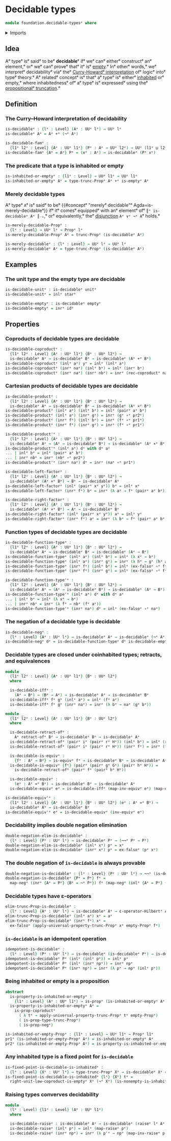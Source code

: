 # Decidable types

```agda
module foundation.decidable-typesᵉ where
```

<details><summary>Imports</summary>

```agda
open import foundation.coproduct-typesᵉ
open import foundation.dependent-pair-typesᵉ
open import foundation.double-negationᵉ
open import foundation.empty-typesᵉ
open import foundation.hilberts-epsilon-operatorsᵉ
open import foundation.negationᵉ
open import foundation.propositional-truncationsᵉ
open import foundation.raising-universe-levelsᵉ
open import foundation.type-arithmetic-empty-typeᵉ
open import foundation.unit-typeᵉ
open import foundation.universe-levelsᵉ

open import foundation-core.cartesian-product-typesᵉ
open import foundation-core.equivalencesᵉ
open import foundation-core.function-typesᵉ
open import foundation-core.propositionsᵉ
open import foundation-core.retracts-of-typesᵉ
```

</details>

## Idea

Aᵉ typeᵉ isᵉ saidᵉ to beᵉ **decidable**ᵉ ifᵉ weᵉ canᵉ eitherᵉ constructᵉ anᵉ element,ᵉ orᵉ weᵉ
canᵉ proveᵉ thatᵉ itᵉ isᵉ [empty](foundation-core.empty-types.md).ᵉ Inᵉ otherᵉ words,ᵉ weᵉ
interpretᵉ decidabilityᵉ viaᵉ theᵉ
[Curry-Howardᵉ interpretation](https://en.wikipedia.org/wiki/Curry–Howard_correspondenceᵉ)
ofᵉ logicᵉ intoᵉ typeᵉ theory.ᵉ Aᵉ relatedᵉ conceptᵉ isᵉ thatᵉ aᵉ typeᵉ isᵉ eitherᵉ
[inhabited](foundation.inhabited-types.mdᵉ) orᵉ empty,ᵉ where inhabitednessᵉ ofᵉ aᵉ
typeᵉ isᵉ expressedᵉ using theᵉ
[propositionalᵉ truncation](foundation.propositional-truncations.md).ᵉ

## Definition

### The Curry–Howard interpretation of decidability

```agda
is-decidableᵉ : {lᵉ : Level} (Aᵉ : UUᵉ lᵉ) → UUᵉ lᵉ
is-decidableᵉ Aᵉ = Aᵉ +ᵉ (¬ᵉ Aᵉ)

is-decidable-famᵉ :
  {l1ᵉ l2ᵉ : Level} {Aᵉ : UUᵉ l1ᵉ} (Pᵉ : Aᵉ → UUᵉ l2ᵉ) → UUᵉ (l1ᵉ ⊔ l2ᵉ)
is-decidable-famᵉ {Aᵉ = Aᵉ} Pᵉ = (xᵉ : Aᵉ) → is-decidableᵉ (Pᵉ xᵉ)
```

### The predicate that a type is inhabited or empty

```agda
is-inhabited-or-emptyᵉ : {l1ᵉ : Level} → UUᵉ l1ᵉ → UUᵉ l1ᵉ
is-inhabited-or-emptyᵉ Aᵉ = type-trunc-Propᵉ Aᵉ +ᵉ is-emptyᵉ Aᵉ
```

### Merely decidable types

Aᵉ typeᵉ `A`ᵉ isᵉ saidᵉ to beᵉ
{{#conceptᵉ "merelyᵉ decidable"ᵉ Agda=is-merely-decidableᵉ}} ifᵉ itᵉ comesᵉ equippedᵉ
with anᵉ elementᵉ ofᵉ `║ᵉ is-decidableᵉ Aᵉ ║₋₁`,ᵉ orᵉ equivalently,ᵉ theᵉ
[disjunction](foundation.disjunction.mdᵉ) `Aᵉ ∨ᵉ ¬ᵉ A`ᵉ holds.ᵉ

```agda
is-merely-decidable-Propᵉ :
  {lᵉ : Level} → UUᵉ lᵉ → Propᵉ lᵉ
is-merely-decidable-Propᵉ Aᵉ = trunc-Propᵉ (is-decidableᵉ Aᵉ)

is-merely-decidableᵉ : {lᵉ : Level} → UUᵉ lᵉ → UUᵉ lᵉ
is-merely-decidableᵉ Aᵉ = type-trunc-Propᵉ (is-decidableᵉ Aᵉ)
```

## Examples

### The unit type and the empty type are decidable

```agda
is-decidable-unitᵉ : is-decidableᵉ unitᵉ
is-decidable-unitᵉ = inlᵉ starᵉ

is-decidable-emptyᵉ : is-decidableᵉ emptyᵉ
is-decidable-emptyᵉ = inrᵉ idᵉ
```

## Properties

### Coproducts of decidable types are decidable

```agda
is-decidable-coproductᵉ :
  {l1ᵉ l2ᵉ : Level} {Aᵉ : UUᵉ l1ᵉ} {Bᵉ : UUᵉ l2ᵉ} →
  is-decidableᵉ Aᵉ → is-decidableᵉ Bᵉ → is-decidableᵉ (Aᵉ +ᵉ Bᵉ)
is-decidable-coproductᵉ (inlᵉ aᵉ) yᵉ = inlᵉ (inlᵉ aᵉ)
is-decidable-coproductᵉ (inrᵉ naᵉ) (inlᵉ bᵉ) = inlᵉ (inrᵉ bᵉ)
is-decidable-coproductᵉ (inrᵉ naᵉ) (inrᵉ nbᵉ) = inrᵉ (rec-coproductᵉ naᵉ nbᵉ)
```

### Cartesian products of decidable types are decidable

```agda
is-decidable-productᵉ :
  {l1ᵉ l2ᵉ : Level} {Aᵉ : UUᵉ l1ᵉ} {Bᵉ : UUᵉ l2ᵉ} →
  is-decidableᵉ Aᵉ → is-decidableᵉ Bᵉ → is-decidableᵉ (Aᵉ ×ᵉ Bᵉ)
is-decidable-productᵉ (inlᵉ aᵉ) (inlᵉ bᵉ) = inlᵉ (pairᵉ aᵉ bᵉ)
is-decidable-productᵉ (inlᵉ aᵉ) (inrᵉ gᵉ) = inrᵉ (gᵉ ∘ᵉ pr2ᵉ)
is-decidable-productᵉ (inrᵉ fᵉ) (inlᵉ bᵉ) = inrᵉ (fᵉ ∘ᵉ pr1ᵉ)
is-decidable-productᵉ (inrᵉ fᵉ) (inrᵉ gᵉ) = inrᵉ (fᵉ ∘ᵉ pr1ᵉ)

is-decidable-product'ᵉ :
  {l1ᵉ l2ᵉ : Level} {Aᵉ : UUᵉ l1ᵉ} {Bᵉ : UUᵉ l2ᵉ} →
  is-decidableᵉ Aᵉ → (Aᵉ → is-decidableᵉ Bᵉ) → is-decidableᵉ (Aᵉ ×ᵉ Bᵉ)
is-decidable-product'ᵉ (inlᵉ aᵉ) dᵉ with dᵉ aᵉ
... | inlᵉ bᵉ = inlᵉ (pairᵉ aᵉ bᵉ)
... | inrᵉ nbᵉ = inrᵉ (nbᵉ ∘ᵉ pr2ᵉ)
is-decidable-product'ᵉ (inrᵉ naᵉ) dᵉ = inrᵉ (naᵉ ∘ᵉ pr1ᵉ)

is-decidable-left-factorᵉ :
  {l1ᵉ l2ᵉ : Level} {Aᵉ : UUᵉ l1ᵉ} {Bᵉ : UUᵉ l2ᵉ} →
  is-decidableᵉ (Aᵉ ×ᵉ Bᵉ) → Bᵉ → is-decidableᵉ Aᵉ
is-decidable-left-factorᵉ (inlᵉ (pairᵉ xᵉ yᵉ)) bᵉ = inlᵉ xᵉ
is-decidable-left-factorᵉ (inrᵉ fᵉ) bᵉ = inrᵉ (λ aᵉ → fᵉ (pairᵉ aᵉ bᵉ))

is-decidable-right-factorᵉ :
  {l1ᵉ l2ᵉ : Level} {Aᵉ : UUᵉ l1ᵉ} {Bᵉ : UUᵉ l2ᵉ} →
  is-decidableᵉ (Aᵉ ×ᵉ Bᵉ) → Aᵉ → is-decidableᵉ Bᵉ
is-decidable-right-factorᵉ (inlᵉ (pairᵉ xᵉ yᵉ)) aᵉ = inlᵉ yᵉ
is-decidable-right-factorᵉ (inrᵉ fᵉ) aᵉ = inrᵉ (λ bᵉ → fᵉ (pairᵉ aᵉ bᵉ))
```

### Function types of decidable types are decidable

```agda
is-decidable-function-typeᵉ :
  {l1ᵉ l2ᵉ : Level} {Aᵉ : UUᵉ l1ᵉ} {Bᵉ : UUᵉ l2ᵉ} →
  is-decidableᵉ Aᵉ → is-decidableᵉ Bᵉ → is-decidableᵉ (Aᵉ → Bᵉ)
is-decidable-function-typeᵉ (inlᵉ aᵉ) (inlᵉ bᵉ) = inlᵉ (λ xᵉ → bᵉ)
is-decidable-function-typeᵉ (inlᵉ aᵉ) (inrᵉ gᵉ) = inrᵉ (λ hᵉ → gᵉ (hᵉ aᵉ))
is-decidable-function-typeᵉ (inrᵉ fᵉ) (inlᵉ bᵉ) = inlᵉ (ex-falsoᵉ ∘ᵉ fᵉ)
is-decidable-function-typeᵉ (inrᵉ fᵉ) (inrᵉ gᵉ) = inlᵉ (ex-falsoᵉ ∘ᵉ fᵉ)

is-decidable-function-type'ᵉ :
  {l1ᵉ l2ᵉ : Level} {Aᵉ : UUᵉ l1ᵉ} {Bᵉ : UUᵉ l2ᵉ} →
  is-decidableᵉ Aᵉ → (Aᵉ → is-decidableᵉ Bᵉ) → is-decidableᵉ (Aᵉ → Bᵉ)
is-decidable-function-type'ᵉ (inlᵉ aᵉ) dᵉ with dᵉ aᵉ
... | inlᵉ bᵉ = inlᵉ (λ xᵉ → bᵉ)
... | inrᵉ nbᵉ = inrᵉ (λ fᵉ → nbᵉ (fᵉ aᵉ))
is-decidable-function-type'ᵉ (inrᵉ naᵉ) dᵉ = inlᵉ (ex-falsoᵉ ∘ᵉ naᵉ)
```

### The negation of a decidable type is decidable

```agda
is-decidable-negᵉ :
  {lᵉ : Level} {Aᵉ : UUᵉ lᵉ} → is-decidableᵉ Aᵉ → is-decidableᵉ (¬ᵉ Aᵉ)
is-decidable-negᵉ dᵉ = is-decidable-function-typeᵉ dᵉ is-decidable-emptyᵉ
```

### Decidable types are closed under coinhabited types; retracts, and equivalences

```agda
module _
  {l1ᵉ l2ᵉ : Level} {Aᵉ : UUᵉ l1ᵉ} {Bᵉ : UUᵉ l2ᵉ}
  where

  is-decidable-iffᵉ :
    (Aᵉ → Bᵉ) → (Bᵉ → Aᵉ) → is-decidableᵉ Aᵉ → is-decidableᵉ Bᵉ
  is-decidable-iffᵉ fᵉ gᵉ (inlᵉ aᵉ) = inlᵉ (fᵉ aᵉ)
  is-decidable-iffᵉ fᵉ gᵉ (inrᵉ naᵉ) = inrᵉ (λ bᵉ → naᵉ (gᵉ bᵉ))

module _
  {l1ᵉ l2ᵉ : Level} {Aᵉ : UUᵉ l1ᵉ} {Bᵉ : UUᵉ l2ᵉ}
  where

  is-decidable-retract-ofᵉ :
    Aᵉ retract-ofᵉ Bᵉ → is-decidableᵉ Bᵉ → is-decidableᵉ Aᵉ
  is-decidable-retract-ofᵉ (pairᵉ iᵉ (pairᵉ rᵉ Hᵉ)) (inlᵉ bᵉ) = inlᵉ (rᵉ bᵉ)
  is-decidable-retract-ofᵉ (pairᵉ iᵉ (pairᵉ rᵉ Hᵉ)) (inrᵉ fᵉ) = inrᵉ (fᵉ ∘ᵉ iᵉ)

  is-decidable-is-equivᵉ :
    {fᵉ : Aᵉ → Bᵉ} → is-equivᵉ fᵉ → is-decidableᵉ Bᵉ → is-decidableᵉ Aᵉ
  is-decidable-is-equivᵉ {fᵉ} (pairᵉ (pairᵉ gᵉ Gᵉ) (pairᵉ hᵉ Hᵉ)) =
    is-decidable-retract-ofᵉ (pairᵉ fᵉ (pairᵉ hᵉ Hᵉ))

  is-decidable-equivᵉ :
    (eᵉ : Aᵉ ≃ᵉ Bᵉ) → is-decidableᵉ Bᵉ → is-decidableᵉ Aᵉ
  is-decidable-equivᵉ eᵉ = is-decidable-iffᵉ (map-inv-equivᵉ eᵉ) (map-equivᵉ eᵉ)

is-decidable-equiv'ᵉ :
  {l1ᵉ l2ᵉ : Level} {Aᵉ : UUᵉ l1ᵉ} {Bᵉ : UUᵉ l2ᵉ} (eᵉ : Aᵉ ≃ᵉ Bᵉ) →
  is-decidableᵉ Aᵉ → is-decidableᵉ Bᵉ
is-decidable-equiv'ᵉ eᵉ = is-decidable-equivᵉ (inv-equivᵉ eᵉ)
```

### Decidability implies double negation elimination

```agda
double-negation-elim-is-decidableᵉ :
  {lᵉ : Level} {Pᵉ : UUᵉ lᵉ} → is-decidableᵉ Pᵉ → (¬¬ᵉ Pᵉ → Pᵉ)
double-negation-elim-is-decidableᵉ (inlᵉ xᵉ) pᵉ = xᵉ
double-negation-elim-is-decidableᵉ (inrᵉ xᵉ) pᵉ = ex-falsoᵉ (pᵉ xᵉ)
```

### The double negation of `is-decidable` is always provable

```agda
double-negation-is-decidableᵉ : {lᵉ : Level} {Pᵉ : UUᵉ lᵉ} → ¬¬ᵉ (is-decidableᵉ Pᵉ)
double-negation-is-decidableᵉ {Pᵉ = Pᵉ} fᵉ =
  map-negᵉ (inrᵉ {Aᵉ = Pᵉ} {Bᵉ = ¬ᵉ Pᵉ}) fᵉ (map-negᵉ (inlᵉ {Aᵉ = Pᵉ} {Bᵉ = ¬ᵉ Pᵉ}) fᵉ)
```

### Decidable types have ε-operators

```agda
elim-trunc-Prop-is-decidableᵉ :
  {lᵉ : Level} {Aᵉ : UUᵉ lᵉ} → is-decidableᵉ Aᵉ → ε-operator-Hilbertᵉ Aᵉ
elim-trunc-Prop-is-decidableᵉ (inlᵉ aᵉ) xᵉ = aᵉ
elim-trunc-Prop-is-decidableᵉ (inrᵉ fᵉ) xᵉ =
  ex-falsoᵉ (apply-universal-property-trunc-Propᵉ xᵉ empty-Propᵉ fᵉ)
```

### `is-decidable` is an idempotent operation

```agda
idempotent-is-decidableᵉ :
  {lᵉ : Level} (Pᵉ : UUᵉ lᵉ) → is-decidableᵉ (is-decidableᵉ Pᵉ) → is-decidableᵉ Pᵉ
idempotent-is-decidableᵉ Pᵉ (inlᵉ (inlᵉ pᵉ)) = inlᵉ pᵉ
idempotent-is-decidableᵉ Pᵉ (inlᵉ (inrᵉ npᵉ)) = inrᵉ npᵉ
idempotent-is-decidableᵉ Pᵉ (inrᵉ npᵉ) = inrᵉ (λ pᵉ → npᵉ (inlᵉ pᵉ))
```

### Being inhabited or empty is a proposition

```agda
abstract
  is-property-is-inhabited-or-emptyᵉ :
    {l1ᵉ : Level} (Aᵉ : UUᵉ l1ᵉ) → is-propᵉ (is-inhabited-or-emptyᵉ Aᵉ)
  is-property-is-inhabited-or-emptyᵉ Aᵉ =
    is-prop-coproductᵉ
      ( λ tᵉ → apply-universal-property-trunc-Propᵉ tᵉ empty-Propᵉ)
      ( is-prop-type-trunc-Propᵉ)
      ( is-prop-negᵉ)

is-inhabited-or-empty-Propᵉ : {l1ᵉ : Level} → UUᵉ l1ᵉ → Propᵉ l1ᵉ
pr1ᵉ (is-inhabited-or-empty-Propᵉ Aᵉ) = is-inhabited-or-emptyᵉ Aᵉ
pr2ᵉ (is-inhabited-or-empty-Propᵉ Aᵉ) = is-property-is-inhabited-or-emptyᵉ Aᵉ
```

### Any inhabited type is a fixed point for `is-decidable`

```agda
is-fixed-point-is-decidable-is-inhabitedᵉ :
  {lᵉ : Level} {Xᵉ : UUᵉ lᵉ} → type-trunc-Propᵉ Xᵉ → is-decidableᵉ Xᵉ ≃ᵉ Xᵉ
is-fixed-point-is-decidable-is-inhabitedᵉ {lᵉ} {Xᵉ} tᵉ =
  right-unit-law-coproduct-is-emptyᵉ Xᵉ (¬ᵉ Xᵉ) (is-nonempty-is-inhabitedᵉ tᵉ)
```

### Raising types converves decidability

```agda
module _
  (lᵉ : Level) {l1ᵉ : Level} (Aᵉ : UUᵉ l1ᵉ)
  where

  is-decidable-raiseᵉ : is-decidableᵉ Aᵉ → is-decidableᵉ (raiseᵉ lᵉ Aᵉ)
  is-decidable-raiseᵉ (inlᵉ pᵉ) = inlᵉ (map-raiseᵉ pᵉ)
  is-decidable-raiseᵉ (inrᵉ npᵉ) = inrᵉ (λ p'ᵉ → npᵉ (map-inv-raiseᵉ p'ᵉ))
```